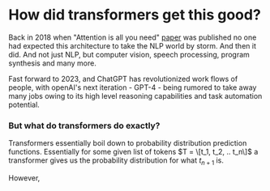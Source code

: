 # How did transformers get this good?

Back in 2018 when "Attention is all you need" [paper](https://arxiv.org/abs/1706.03762) was published no one had expected
this architecture to take the NLP world by storm. And then it did. And not just NLP, but computer vision, speech processing,
program synthesis and many more.

Fast forward to 2023, and ChatGPT has revolutionized work flows of people, with openAI's next iteration - GPT-4 - being rumored to take away many jobs owing
to its high level reasoning capabilities and task automation potential.

### But what do transformers do exactly?

Transformers essentially boil down to probability distribution prediction functions. Essentially for some given list of tokens $T = \[t_1, t_2, .. t_n\]$ a transformer gives us the probability distribution for what
$t_{n+1}$ is.

However,